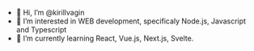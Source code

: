 - 👋 Hi, I’m @kirillvagin
- 👀 I’m interested in WEB development, specificaly Node.js, Javascript and Typescript
- 🌱 I’m currently learning React, Vue.js, Next.js, Svelte.

<!---
kirillvagin/kirillvagin is a ✨ special ✨ repository because its `README.md` (this file) appears on your GitHub profile.
You can click the Preview link to take a look at your changes.
--->
